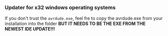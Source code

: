 ### Updater for x32 windows operating systems

If you don't trust the `avrdude.exe`, feel fre to copy the avrdude.exe from your installation into the folder **BUT IT NEEDS TO BE THE EXE FROM THE NEWEST IDE UPDATE!!!** 

